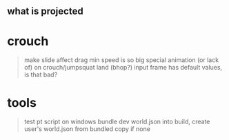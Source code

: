 what is projected
---

# crouch
> make slide affect drag
> min speed is so big
> special animation (or lack of) on crouch/jumpsquat land (bhop?)
> input frame has default values, is that bad?

# tools
> test pt script on windows
> bundle dev world.json into build, create user's world.json from bundled copy if none